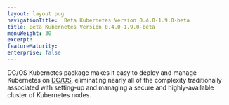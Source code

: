 ```yaml
---
layout: layout.pug
navigationTitle:  Beta Kubernetes Version 0.4.0-1.9.0-beta
title: Beta Kubernetes Version 0.4.0-1.9.0-beta
menuWeight: 30
excerpt:
featureMaturity:
enterprise: false
---
```


<!-- This source repo for this topic is https://github.com/mesosphere/dcos-kubernetes -->


DC/OS Kubernetes package makes it easy to deploy and manage Kubernetes on [DC/OS](https://mesosphere.com/product/), eliminating nearly all of the complexity traditionally associated with setting-up and managing a secure and highly-available cluster of Kubernetes nodes.
